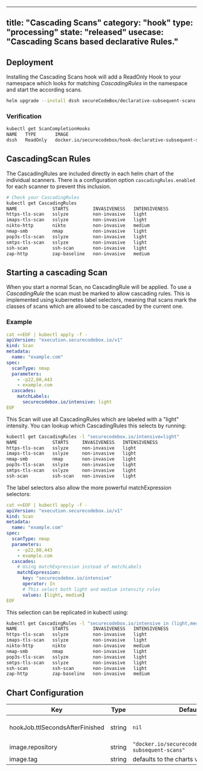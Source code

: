 <!--
SPDX-FileCopyrightText: 2020 iteratec GmbH

SPDX-License-Identifier: Apache-2.0
-->

---
title: "Cascading Scans"
category: "hook"
type: "processing"
state: "released"
usecase: "Cascading Scans based declarative Rules."
---

<!-- end -->

## Deployment

Installing the Cascading Scans hook will add a ReadOnly Hook to your namespace which looks for matching _CascadingRules_ in the namespace and start the according scans.

```bash
helm upgrade --install dssh secureCodeBox/declarative-subsequent-scans
```

### Verification
```bash
kubectl get ScanCompletionHooks
NAME   TYPE       IMAGE
dssh   ReadOnly   docker.io/securecodebox/hook-declarative-subsequent-scans:latest
```

## CascadingScan Rules
The CascadingRules are included directly in each helm chart of the individual scanners.
There is a configuration option `cascadingRules.enabled` for each scanner to prevent this inclusion.

```bash
# Check your CascadingRules
kubectl get CascadingRules
NAME             STARTS         INVASIVENESS   INTENSIVENESS
https-tls-scan   sslyze         non-invasive   light
imaps-tls-scan   sslyze         non-invasive   light
nikto-http       nikto          non-invasive   medium
nmap-smb         nmap           non-invasive   light
pop3s-tls-scan   sslyze         non-invasive   light
smtps-tls-scan   sslyze         non-invasive   light
ssh-scan         ssh-scan       non-invasive   light
zap-http         zap-baseline   non-invasive   medium
```

## Starting a cascading Scan
When you start a normal Scan, no CascadingRule will be applied. To use a _CascadingRule_ the scan must be marked to allow cascading rules.
This is implemented using kubernetes label selectors, meaning that scans mark the classes of scans which are allowed to be cascaded by the current one.

### Example
```yaml
cat <<EOF | kubectl apply -f -
apiVersion: "execution.securecodebox.io/v1"
kind: Scan
metadata:
  name: "example.com"
spec:
  scanType: nmap
  parameters:
    - -p22,80,443
    - example.com
  cascades:
    matchLabels:
      securecodebox.io/intensive: light
EOF
```

This Scan will use all CascadingRules which are labeled with a "light" intensity.
You can lookup which CascadingRules this selects by running:

```bash
kubectl get CascadingRules -l "securecodebox.io/intensive=light"
NAME             STARTS     INVASIVENESS   INTENSIVENESS
https-tls-scan   sslyze     non-invasive   light
imaps-tls-scan   sslyze     non-invasive   light
nmap-smb         nmap       non-invasive   light
pop3s-tls-scan   sslyze     non-invasive   light
smtps-tls-scan   sslyze     non-invasive   light
ssh-scan         ssh-scan   non-invasive   light
```

The label selectors also allow the more powerful matchExpression selectors:

```yaml
cat <<EOF | kubectl apply -f -
apiVersion: "execution.securecodebox.io/v1"
kind: Scan
metadata:
  name: "example.com"
spec:
  scanType: nmap
  parameters:
    - -p22,80,443
    - example.com
  cascades:
    # Using matchExpression instead of matchLabels
    matchExpression:
      key: "securecodebox.io/intensive"
      operator: In
      # This select both light and medium intensity rules
      values: [light, medium]
EOF
```

This selection can be replicated in kubectl using:

```bash
kubectl get CascadingRules -l "securecodebox.io/intensive in (light,medium)"
NAME             STARTS         INVASIVENESS   INTENSIVENESS
https-tls-scan   sslyze         non-invasive   light
imaps-tls-scan   sslyze         non-invasive   light
nikto-http       nikto          non-invasive   medium
nmap-smb         nmap           non-invasive   light
pop3s-tls-scan   sslyze         non-invasive   light
smtps-tls-scan   sslyze         non-invasive   light
ssh-scan         ssh-scan       non-invasive   light
zap-http         zap-baseline   non-invasive   medium
```

## Chart Configuration

| Key | Type | Default | Description |
|-----|------|---------|-------------|
| hookJob.ttlSecondsAfterFinished | string | `nil` | Seconds after which the kubernetes job for the hook will be deleted. Requires the Kubernetes TTLAfterFinished controller: https://kubernetes.io/docs/concepts/workloads/controllers/ttlafterfinished/ |
| image.repository | string | `"docker.io/securecodebox/declarative-subsequent-scans"` | Hook image repository |
| image.tag | string | defaults to the charts version | The image Tag defaults to the charts version if not defined. |
